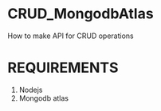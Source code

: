 # CRUD_MongodbAtlas
How to make API for CRUD operations 

# REQUIREMENTS 
1. Nodejs
2. Mongodb atlas 

